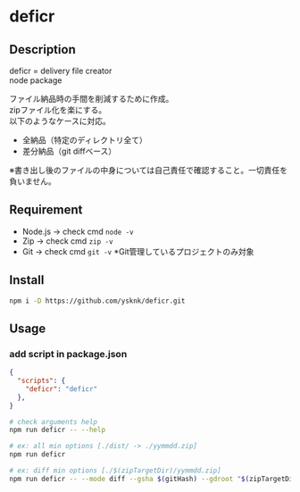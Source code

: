 # deficr

## Description

deficr = delivery file creator  
node package  

ファイル納品時の手間を削減するために作成。  
zipファイル化を楽にする。  
以下のようなケースに対応。  

* 全納品（特定のディレクトリ全て）  
* 差分納品（git diffベース）  

※書き出し後のファイルの中身については自己責任で確認すること。一切責任を負いません。  

## Requirement

* Node.js -> check cmd `node -v`
* Zip -> check cmd `zip -v`
* Git -> check cmd `git -v` *Git管理しているプロジェクトのみ対象

## Install

```sh
npm i -D https://github.com/ysknk/deficr.git
```

## Usage

### add script in package.json

```json
{
  "scripts": {
    "deficr": "deficr"
  },
}
```

```sh
# check arguments help
npm run deficr -- --help

# ex: all min options [./dist/ -> ./yymmdd.zip]
npm run deficr

# ex: diff min options [./$(zipTargetDir)/yymmdd.zip]
npm run deficr -- --mode diff --gsha $(gitHash) --gdroot "$(zipTargetDir)"
```

